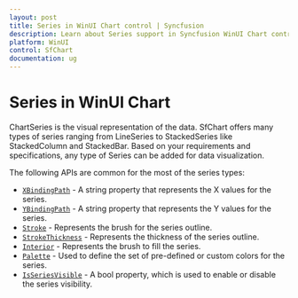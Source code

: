 ```yaml
---
layout: post
title: Series in WinUI Chart control | Syncfusion
description: Learn about Series support in Syncfusion WinUI Chart control and more details.
platform: WinUI
control: SfChart
documentation: ug
---
```


# Series in WinUI Chart

ChartSeries is the visual representation of the data. SfChart offers many types of series ranging from LineSeries to StackedSeries like StackedColumn and StackedBar. Based on your requirements and specifications, any type of Series can be added for data visualization. 

The following APIs are common for the most of the series types:

* [`XBindingPath`](https://help.syncfusion.com/cr/WinUI/Syncfusion.UI.Xaml.Charts.ChartSeriesBase.html#Syncfusion_UI_Xaml_Charts_ChartSeriesBase_XBindingPath) - A string property that represents the X values for the series.
* [`YBindingPath`](https://help.syncfusion.com/cr/WinUI/Syncfusion.UI.Xaml.Charts.XyDataSeries.html#Syncfusion_UI_Xaml_Charts_XyDataSeries_YBindingPath) - A string property that represents the Y values for the series.
* [`Stroke`](https://help.syncfusion.com/cr/WinUI/Syncfusion.UI.Xaml.Charts.ChartSeries.html#Syncfusion_UI_Xaml_Charts_ChartSeries_Stroke) - Represents the brush for the series outline.
* [`StrokeThickness`](https://help.syncfusion.com/cr/WinUI/Syncfusion.UI.Xaml.Charts.ChartSeries.html#Syncfusion_UI_Xaml_Charts_ChartSeries_StrokeThickness) - Represents the thickness of the series outline.
* [`Interior`](https://help.syncfusion.com/cr/WinUI/Syncfusion.UI.Xaml.Charts.ChartSeriesBase.html#Syncfusion_UI_Xaml_Charts_ChartSeriesBase_Interior) - Represents the brush to fill the series.
* [`Palette`](https://help.syncfusion.com/cr/WinUI/Syncfusion.UI.Xaml.Charts.ChartSeriesBase.html#Syncfusion_UI_Xaml_Charts_ChartSeriesBase_Palette) - Used to define the set of pre-defined or custom colors for the series.
* [`IsSeriesVisible`](https://help.syncfusion.com/cr/WinUI/Syncfusion.UI.Xaml.Charts.ChartSeriesBase.html#Syncfusion_UI_Xaml_Charts_ChartSeriesBase_IsSeriesVisible) - A bool property, which is used to enable or disable the series visibility.
